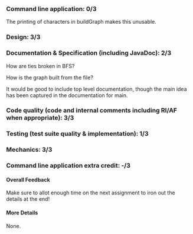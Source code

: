 ### Command line application: 0/3

The printing of characters in buildGraph makes this unusable.

### Design: 3/3

### Documentation & Specification (including JavaDoc): 2/3

How are ties broken in BFS?

How is the graph built from the file?

It would be good to include top level documentation, though the main idea has been captured in the documentation for main.

### Code quality (code and internal comments including RI/AF when appropriate): 3/3

### Testing (test suite quality & implementation): 1/3

### Mechanics: 3/3

### Command line application extra credit:  -/3

#### Overall Feedback

Make sure to allot enough time on the next assignment to iron out the details at the end!

#### More Details

None.
